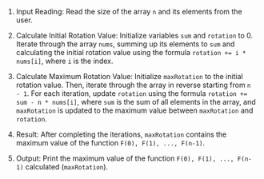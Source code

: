 

1. Input Reading: Read the size of the array `n` and its elements from the user.

2. Calculate Initial Rotation Value: Initialize variables `sum` and `rotation` to 0. Iterate through the array `nums`, summing up its elements to `sum` and calculating the initial rotation value using the formula `rotation += i * nums[i]`, where `i` is the index.

3. Calculate Maximum Rotation Value: Initialize `maxRotation` to the initial rotation value. Then, iterate through the array in reverse starting from `n - 1`. For each iteration, update `rotation` using the formula `rotation += sum - n * nums[i]`, where `sum` is the sum of all elements in the array, and `maxRotation` is updated to the maximum value between `maxRotation` and `rotation`.

4. Result: After completing the iterations, `maxRotation` contains the maximum value of the function `F(0), F(1), ..., F(n-1)`.

5. Output: Print the maximum value of the function `F(0), F(1), ..., F(n-1)` calculated (`maxRotation`).

